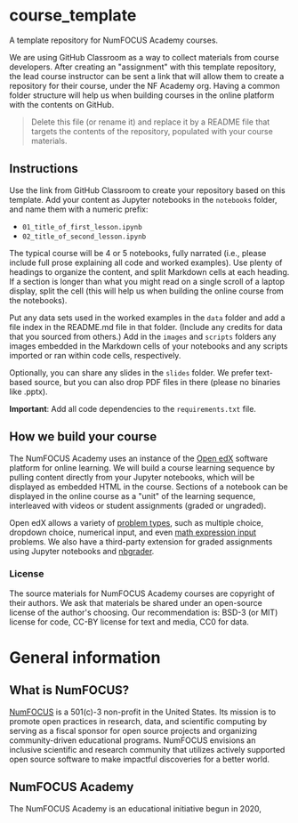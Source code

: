 # course_template
A template repository for NumFOCUS Academy courses.

We are using GitHub Classroom as a way to collect materials from course developers. 
After creating an "assignment" with this template repository, the lead course instructor can be sent a link that will allow them to create a repository for their course, under the NF Academy org.
Having a common folder structure will help us when building courses in the online platform with the contents on GitHub.

> Delete this file (or rename it) and replace it by a README file that targets the contents of the repository, populated with your course materials.

## Instructions

Use the link from GitHub Classroom to create your repository based on this template. 
Add your content as Jupyter notebooks in the `notebooks` folder, and name them with a numeric prefix:

- `01_title_of_first_lesson.ipynb`
- `02_title_of_second_lesson.ipynb`

The typical course will be 4 or 5 notebooks, fully narrated (i.e., please include full prose explaining all code and worked examples).
Use plenty of headings to organize the content, and split Markdown cells at each heading. 
If a section is longer than what you might read on a single scroll of a laptop display, split the cell (this will help us when building the online course from the notebooks).

Put any data sets used in the worked examples in the `data` folder and add a file index in the README.md file in that folder. 
(Include any credits for data that you sourced from others.)
Add in the `images` and `scripts` folders any images embedded in the Markdown cells of your notebooks and any scripts imported or ran within code cells, respectively.

Optionally, you can share any slides in the `slides` folder. We prefer text-based source, but you can also drop PDF files in there (please no binaries like .pptx).

**Important**: Add all code dependencies to the `requirements.txt` file. 

## How we build your course

The NumFOCUS Academy uses an instance of the [Open edX](https://open.edx.org/) software platform for online learning. 
We will build a course learning sequence by pulling content directly from your Jupyter notebooks, which will be displayed as embedded HTML in the course. 
Sections of a notebook can be displayed in the online course as a "unit" of the learning sequence, interleaved with videos or student assignments (graded or ungraded). 

Open edX allows a variety of [problem types](https://edx.readthedocs.io/projects/edx-partner-course-staff/en/latest/exercises_tools/create_exercises_and_tools.html), such as multiple choice, dropdown choice, numerical input, and even [math expression input](https://edx.readthedocs.io/projects/edx-partner-course-staff/en/latest/exercises_tools/math_expression_input.html#math-expression-input) problems.
We also have a third-party extension for graded assignments using Jupyter notebooks and [nbgrader](https://nbgrader.readthedocs.io/en/stable/).

### License
The source materials for NumFOCUS Academy courses are copyright of their authors. 
We ask that materials be shared under an open-source license of the author's choosing. Our recommendation is: BSD-3 (or MIT) license for code, CC-BY license for text and media, CC0 for data.


# General information

## What is NumFOCUS?

[NumFOCUS](http://numfocus.org) is a 501(c)-3 non-profit in the United States. Its mission is to promote open practices in research, data, and scientific computing by serving as a fiscal sponsor for open source projects and organizing community-driven educational programs. NumFOCUS envisions an inclusive scientific and research community that utilizes actively supported open source software to make impactful discoveries for a better world.

## NumFOCUS Academy

The NumFOCUS Academy is an educational initiative begun in 2020, 